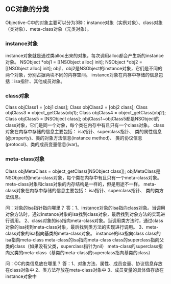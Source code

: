 ##  OC对象的分类

Objective-C中的对象主要可以分为3种：instance对象（实例对象）、class对象（类对象）、meta-class对象（元类对象）。


### instance对象
instance对象就是通过类alloc出来的对象，每次调用alloc都会产生新的instance对象。
NSObject *obj1 = [[NSObject alloc] init];
NSObject *obj2 = [[NSObject alloc] init];
obj1、obj2是NSObject的instance对象，它们是不同的两个对象，分别占据两块不同的内存空间。
instance对象在内存中存储的信息包括：isa指针、其他成员对象。

### class对象
Class objClass1 = [obj1 class];
Class objClass2 = [obj2 class];
Class objClass3 = object_getClass(obj1);
Class objClass4 = object_getClass(obj2);
Class objClass5 = [NSObject class];
objClass1~objClass5都是NSObject的class对象，它们是同一个对象，每个类在内存中有且只有一个class对象。
class对象在内存中存储的信息主要包括：
isa指针、superclass指针、
类的属性信息(@property)、类的对象方法信息(instance method)、
类的协议信息(protocol)、类的成员变量信息(ivar)。

### meta-class对象
Class objMetaClass = object_getClass([NSObject class]);
objMetaClass是NSObject的meta-class对象，每个类在内存中有且只有一个meta-class对象。
meta-class对象和class对象的内存结构是一样的，但是用途不一样。
meta-class对象在内存中存储的信息主要包括：
isa指针、superclass指针、
类的类方法信息。


问：对象的isa指针指向哪里？
答：1、instance对象的isa指向class对象。当调用对象方法时，通过instance对象的isa找到class对象，最后找到对象方法的实现进行调用。
       2、class对象的isa指向meta-class对象。当调用类方法时，通过class对象的isa找到meta-class对象，最后找到类方法的实现进行调用。
       3、meta-class对象的isa指向基类的meta-class对象。 
instance的isa指向class
class的isa指向meta-class
meta-class的isa指向meta-class
class的superclass指向父类的class（如果没有父类，superclass指针为nil）
meta-class的superclass指向父类的meta-class（基类的meta-class的superclass指向基类的class）

问：OC的类信息放在哪里？
答：1、对象方法、属性、成员变量、协议信息存放在class对象中
       2、类方法存放在meta-class对象中
       3、成员变量的具体值存放在instance对象中
